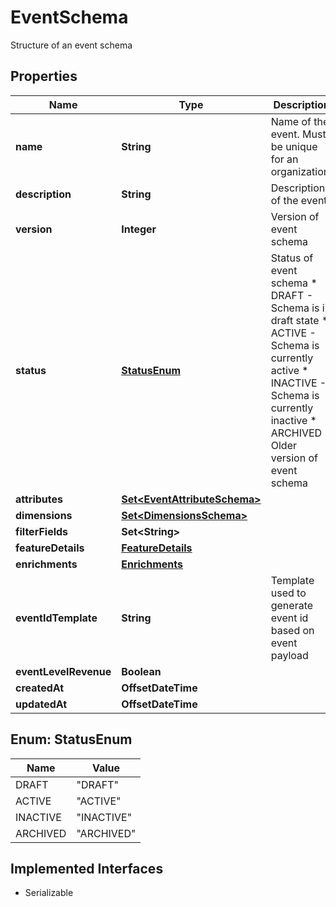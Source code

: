 

# EventSchema

Structure of an event schema

## Properties

| Name | Type | Description | Notes |
|------------ | ------------- | ------------- | -------------|
|**name** | **String** | Name of the event. Must be unique for an organization. |  |
|**description** | **String** | Description of the event |  [optional] |
|**version** | **Integer** | Version of event schema |  |
|**status** | [**StatusEnum**](#StatusEnum) | Status of event schema * DRAFT - Schema is in draft state  * ACTIVE - Schema is currently active  * INACTIVE - Schema is currently inactive * ARCHIVED - Older version of event schema  |  [optional] |
|**attributes** | [**Set&lt;EventAttributeSchema&gt;**](EventAttributeSchema.md) |  |  [optional] |
|**dimensions** | [**Set&lt;DimensionsSchema&gt;**](DimensionsSchema.md) |  |  [optional] |
|**filterFields** | **Set&lt;String&gt;** |  |  [optional] |
|**featureDetails** | [**FeatureDetails**](FeatureDetails.md) |  |  [optional] |
|**enrichments** | [**Enrichments**](Enrichments.md) |  |  [optional] |
|**eventIdTemplate** | **String** | Template used to generate event id based on event payload |  [optional] |
|**eventLevelRevenue** | **Boolean** |  |  [optional] |
|**createdAt** | **OffsetDateTime** |  |  [optional] |
|**updatedAt** | **OffsetDateTime** |  |  [optional] |



## Enum: StatusEnum

| Name | Value |
|---- | -----|
| DRAFT | &quot;DRAFT&quot; |
| ACTIVE | &quot;ACTIVE&quot; |
| INACTIVE | &quot;INACTIVE&quot; |
| ARCHIVED | &quot;ARCHIVED&quot; |


## Implemented Interfaces

* Serializable


